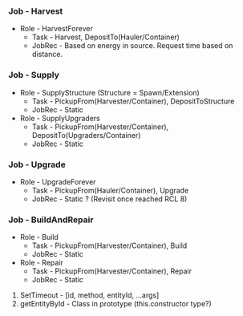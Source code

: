 ### Job - Harvest
 - Role - HarvestForever
   - Task - Harvest, DepositTo(Hauler/Container)
   - JobRec - Based on energy in source. Request time based on distance.

### Job - Supply
 - Role - SupplyStructure (Structure = Spawn/Extension)
   - Task - PickupFrom(Harvester/Container), DepositToStructure
   - JobRec - Static
 - Role - SupplyUpgraders
   - Task - PickupFrom(Harvester/Container), DepositTo(Upgraders/Container)
   - JobRec - Static
    
### Job - Upgrade
 - Role - UpgradeForever
   - Task - PickupFrom(Hauler/Container), Upgrade
   - JobRec - Static ? (Revisit once reached RCL 8)

### Job - BuildAndRepair
 - Role - Build
   - Task - PickupFrom(Harvester/Container), Build
   - JobRec - Static
 - Role - Repair
   - Task - PickupFrom(Harvester/Container), Repair
   - JobRec - Static


1. SetTimeout - [id, method, entityId, ...args]
2. getEntityById - Class in prototype (this.constructor type?)